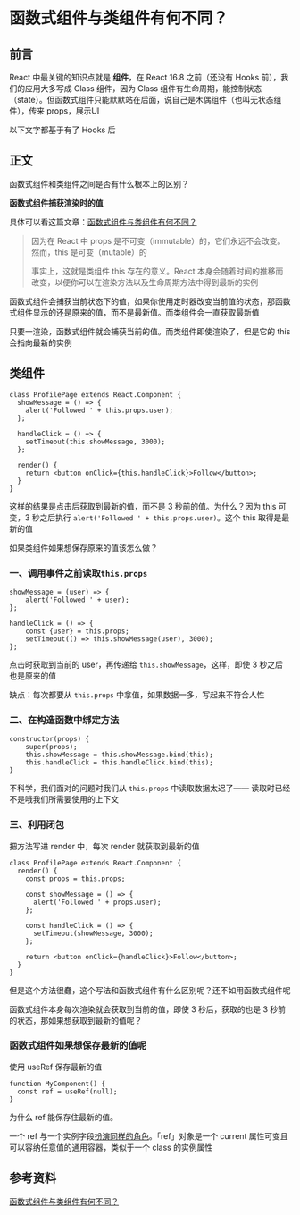 # 函数式组件与类组件有何不同？

## 前言

React 中最关键的知识点就是 **组件**，在 React 16.8 之前（还没有 Hooks 前），我们的应用大多写成 Class 组件，因为 Class 组件有生命周期，能控制状态（state）。但函数式组件只能默默站在后面，说自己是木偶组件（也叫无状态组件），传来 props，展示UI

以下文字都基于有了 Hooks 后

## 正文

函数式组件和类组件之间是否有什么根本上的区别？

**函数式组件捕获渲染时的值**

具体可以看这篇文章：[函数式组件与类组件有何不同？](https://overreacted.io/zh-hans/how-are-function-components-different-from-classes/)

> 因为在 React 中 props 是不可变（immutable）的，它们永远不会改变。然而，this 是可变（mutable）的
>
> 事实上，这就是类组件 this 存在的意义。React 本身会随着时间的推移而改变，以便你可以在渲染方法以及生命周期方法中得到最新的实例

函数式组件会捕获当前状态下的值，如果你使用定时器改变当前值的状态，那函数式组件显示的还是原来的值，而不是最新值。而类组件会一直获取最新值

只要一渲染，函数式组件就会捕获当前的值。而类组件即使渲染了，但是它的 this 会指向最新的实例





## 类组件

```react
class ProfilePage extends React.Component {
  showMessage = () => {
    alert('Followed ' + this.props.user);
  };

  handleClick = () => {
    setTimeout(this.showMessage, 3000);
  };

  render() {
    return <button onClick={this.handleClick}>Follow</button>;
  }
}
```

这样的结果是点击后获取到最新的值，而不是 3 秒前的值。为什么？因为 this 可变，3 秒之后执行 `alert('Followed ' + this.props.user)`。这个 this 取得是最新的值

如果类组件如果想保存原来的值该怎么做？

### 一、调用事件之前读取`this.props`

```react
showMessage = (user) => {
    alert('Followed ' + user);
};

handleClick = () => {
    const {user} = this.props;
    setTimeout(() => this.showMessage(user), 3000);
};
```

点击时获取到当前的 user，再传递给 `this.showMessage`，这样，即使 3 秒之后也是原来的值

缺点：每次都要从 `this.props` 中拿值，如果数据一多，写起来不符合人性

### 二、在构造函数中绑定方法

```react
constructor(props) {
    super(props);
    this.showMessage = this.showMessage.bind(this);
    this.handleClick = this.handleClick.bind(this);
}
```

不科学，我们面对的问题时我们从 `this.props` 中读取数据太迟了—— 读取时已经不是哦我们所需要使用的上下文

### 三、利用闭包

把方法写进 render 中，每次 render 就获取到最新的值

```react
class ProfilePage extends React.Component {
  render() {
    const props = this.props;

    const showMessage = () => {
      alert('Followed ' + props.user);
    };

    const handleClick = () => {
      setTimeout(showMessage, 3000);
    };

    return <button onClick={handleClick}>Follow</button>;
  }
}
```

但是这个方法很蠢，这个写法和函数式组件有什么区别呢？还不如用函数式组件呢

函数式组件本身每次渲染就会获取到当前的值，即使 3 秒后，获取的也是 3 秒前的状态，那如果想获取到最新的值呢？

### 函数式组件如果想保存最新的值呢

使用 useRef 保存最新的值

```react
function MyComponent() {
  const ref = useRef(null);
}
```

为什么 ref 能保存住最新的值。

一个 ref 与一个实例字段[扮演同样的角色](https://zh-hans.reactjs.org/docs/hooks-faq.html#is-there-something-like-instance-variables)。「ref」对象是一个 current 属性可变且可以容纳任意值的通用容器，类似于一个 class 的实例属性



## 参考资料

[函数式组件与类组件有何不同？](https://overreacted.io/zh-hans/how-are-function-components-different-from-classes/)